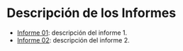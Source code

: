 # Descripción de los Informes

* [Informe 01](report_01.pdf): descripción del informe 1.
* [Informe 02](report_02.pdf):  descripción del informe 2.